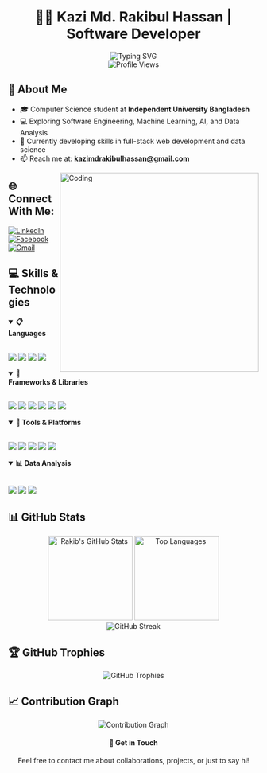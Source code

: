 # <div align="center">👨‍💻 Kazi Md. Rakibul Hassan | Software Developer</div>

<div align="center">
  <img src="https://readme-typing-svg.herokuapp.com?font=Fira+Code&size=25&duration=3000&pause=1000&center=true&vCenter=true&width=600&lines=Computer+Science+Student;AI+Enthusiast;Software+Engineer;Data+Analyst;Welcome+to+my+Profile!&color=000000&background=FFFFFF" alt="Typing SVG" />
</div>

<div align="center">
  <img src="https://komarev.com/ghpvc/?username=km-rakib&style=flat-square&color=brightgreen" alt="Profile Views" />
</div>

## 🚀 About Me

- 🎓 Computer Science student at **Independent University Bangladesh**
- 💻 Exploring Software Engineering, Machine Learning, AI, and Data Analysis
- 🌱 Currently developing skills in full-stack web development and data science
- 📫 Reach me at: **kazimdrakibulhassan@gmail.com**

<img align="right" alt="Coding" width="400" src="https://cdn.dribbble.com/users/1162077/screenshots/3848914/programmer.gif">

## 🌐 Connect With Me:

<div align="left">
  <a href="https://linkedin.com/in/kazi-md-rakibul-hassan-9158aa187" target="_blank">
    <img src="https://img.shields.io/badge/LinkedIn-0077B5?style=for-the-badge&logo=linkedin&logoColor=white" alt="LinkedIn" />
  </a>
  <a href="https://facebook.com/rakib826" target="_blank">
    <img src="https://img.shields.io/badge/Facebook-1877F2?style=for-the-badge&logo=facebook&logoColor=white" alt="Facebook" />
  </a>
  <a href="mailto:kazimdrakibulhassan@gmail.com" target="_blank">
    <img src="https://img.shields.io/badge/Gmail-D14836?style=for-the-badge&logo=gmail&logoColor=white" alt="Gmail" />
  </a>
</div>

## 💻 Skills & Technologies

<details open>
  <summary><b>📋 Languages</b></summary>
  <br/>
  <p align="left">
    <img src="https://img.shields.io/badge/JavaScript-F7DF1E?style=for-the-badge&logo=javascript&logoColor=black" />
    <img src="https://img.shields.io/badge/Python-3776AB?style=for-the-badge&logo=python&logoColor=white" />
    <img src="https://img.shields.io/badge/HTML5-E34F26?style=for-the-badge&logo=html5&logoColor=white" />
    <img src="https://img.shields.io/badge/CSS3-1572B6?style=for-the-badge&logo=css3&logoColor=white" />
  </p>
</details>

<details open>
  <summary><b>🧰 Frameworks & Libraries</b></summary>
  <br/>
  <p align="left">
    <img src="https://img.shields.io/badge/React-20232A?style=for-the-badge&logo=react&logoColor=61DAFB" />
    <img src="https://img.shields.io/badge/Node.js-339933?style=for-the-badge&logo=nodedotjs&logoColor=white" />
    <img src="https://img.shields.io/badge/Tailwind_CSS-38B2AC?style=for-the-badge&logo=tailwind-css&logoColor=white" />
    <img src="https://img.shields.io/badge/React_Router-CA4245?style=for-the-badge&logo=react-router&logoColor=white" />
    <img src="https://img.shields.io/badge/Vite-646CFF?style=for-the-badge&logo=vite&logoColor=white" />
    <img src="https://img.shields.io/badge/React%20Hook%20Form-EC5990?style=for-the-badge&logo=reacthookform&logoColor=white" />
  </p>
</details>

<details open>
  <summary><b>🔧 Tools & Platforms</b></summary>
  <br/>
  <p align="left">
    <img src="https://img.shields.io/badge/NPM-CB3837?style=for-the-badge&logo=npm&logoColor=white" />
    <img src="https://img.shields.io/badge/Git-F05032?style=for-the-badge&logo=git&logoColor=white" />
    <img src="https://img.shields.io/badge/Netlify-00C7B7?style=for-the-badge&logo=netlify&logoColor=white" />
    <img src="https://img.shields.io/badge/Anaconda-44A833?style=for-the-badge&logo=anaconda&logoColor=white" />
    <img src="https://img.shields.io/badge/VS_Code-007ACC?style=for-the-badge&logo=visual-studio-code&logoColor=white" />
  </p>
</details>

<details open>
  <summary><b>📊 Data Analysis</b></summary>
  <br/>
  <p align="left">
    <img src="https://img.shields.io/badge/NumPy-013243?style=for-the-badge&logo=numpy&logoColor=white" />
    <img src="https://img.shields.io/badge/Pandas-150458?style=for-the-badge&logo=pandas&logoColor=white" />
    <img src="https://img.shields.io/badge/Matplotlib-ffffff?style=for-the-badge&logo=Matplotlib&logoColor=black" />
  </p>
</details>

## 📊 GitHub Stats

<div align="center">
  <img src="https://github-readme-stats.vercel.app/api?username=km-rakib&show_icons=true&theme=buefy&hide_border=false&count_private=true" alt="Rakib's GitHub Stats" height="170" />
  <img src="https://github-readme-stats.vercel.app/api/top-langs/?username=km-rakib&layout=compact&theme=buefy&hide_border=false" alt="Top Languages" height="170" />
</div>

<div align="center">
  <img src="https://github-readme-streak-stats.herokuapp.com/?user=km-rakib&theme=buefy&hide_border=false" alt="GitHub Streak" />
</div>

## 🏆 GitHub Trophies

<div align="center">
  <img src="https://github-profile-trophy.vercel.app/?username=km-rakib&theme=flat&no-frame=false&margin-w=15&margin-h=15&column=7" alt="GitHub Trophies" />
</div>

## 📈 Contribution Graph

<div align="center">
  <img src="https://github-readme-activity-graph.vercel.app/graph?username=km-rakib&theme=minimal&hide_border=false" alt="Contribution Graph" />
</div>


<div align="center">
  <h4>💬 Get in Touch</h4>
  <p>Feel free to contact me about collaborations, projects, or just to say hi!</p>
</div>

<!-- SEO Keywords -->
<!-- Kazi Md. Rakibul Hassan, km-rakib, Software Developer, Web Developer, Data Analyst, Machine Learning, AI, Computer Science, Independent University Bangladesh, React Developer, JavaScript Developer, Python Developer -->
